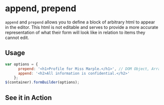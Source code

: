 # append, prepend
`append` and `prepend` allows you to define a block of arbitrary html to appear in the editor. This html is not editable and serves to provide a more accurate representation of what their form will look like in relation to items they cannot edit.

## Usage
```javascript
var options = {
      prepend: '<h1>Profile for Miss Marple.</h1>', // DOM Object, Array of Dom Objects/Strings or String
      append: '<h2>All information is confidential.</h2>'
    };
$(container).formBuilder(options);
```

## See it in Action
<p data-height="494" data-theme-id="22927" data-slug-hash="XXYdvv" data-default-tab="result" data-user="kevinchappell" class="codepen"></p>
